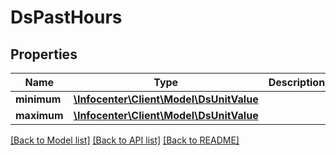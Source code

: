 # DsPastHours

## Properties
Name | Type | Description | Notes
------------ | ------------- | ------------- | -------------
**minimum** | [**\Infocenter\Client\Model\DsUnitValue**](DsUnitValue.md) |  | [optional] 
**maximum** | [**\Infocenter\Client\Model\DsUnitValue**](DsUnitValue.md) |  | [optional] 

[[Back to Model list]](../../README.md#documentation-for-models) [[Back to API list]](../../README.md#documentation-for-api-endpoints) [[Back to README]](../../README.md)

